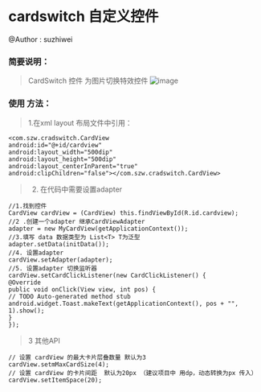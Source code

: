 # cardswitch 自定义控件
@Author : suzhiwei 
### 简要说明：
>CardSwitch 控件 为图片切换特效控件
![image](https://github.com/littlefishwill/cardswitch/blob/master/cradSwitch/src/main/res/drawable-hdpi/demoshow.gif)

### 使用 方法：
>1.在xml layout 布局文件中引用：

    <com.szw.cradswitch.CardView
    android:id="@+id/cardview"
    android:layout_width="500dip"
    android:layout_height="500dip"
    android:layout_centerInParent="true"
    android:clipChildren="false"></com.szw.cradswitch.CardView>

>2. 在代码中需要设置adapter


    //1.找到控件
	CardView cardView = (CardView) this.findViewById(R.id.cardview);
	//2 .创建一个adapter 继承CardViewAdapter
    adapter = new MyCardView(getApplicationContext());
	//3.填写 data 数据类型为 List<T> T为泛型
    adapter.setData(initData());
	//4. 设置adapter
    cardView.setAdapter(adapter);
    //5. 设置adapter 切换监听器
    cardView.setCardClickListener(new CardClickListener() {
    @Override
    public void onClick(View view, int pos) {
    // TODO Auto-generated method stub
    android.widget.Toast.makeText(getApplicationContext(), pos + "", 1).show();
    }
    });

>3 其他API  

	// 设置 cardView 的最大卡片层叠数量 默认为3 
	cardView.setmMaxCardSize(4);
	// 设置 cardView 的卡片间距  默认为20px （建议项目中 用dp，动态转换为px 传入） 
 	cardView.setItemSpace(20);




